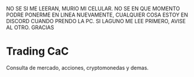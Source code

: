 NO SE SI ME LEERAN, MURIO MI CELULAR. NO SE EN QUE MOMENTO PODRE PONERME EN LINEA NUEVAMENTE, CUALQUIER COSA ESTOY EN DISCORD CUANDO PRENDO LA PC. SI LAGUNO ME LEE PRIMERO, AVISE AL OTRO. GRACIAS
# Trading CaC
 Consulta de mercado, acciones, cryptomonedas y demas.
